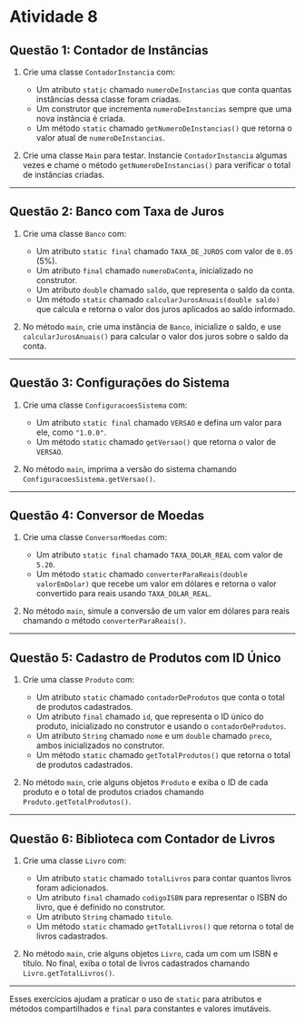 # Atividade 8

## Questão 1: Contador de Instâncias

1. Crie uma classe `ContadorInstancia` com:
   - Um atributo `static` chamado `numeroDeInstancias` que conta quantas instâncias dessa classe foram criadas.
   - Um construtor que incrementa `numeroDeInstancias` sempre que uma nova instância é criada.
   - Um método `static` chamado `getNumeroDeInstancias()` que retorna o valor atual de `numeroDeInstancias`.

2. Crie uma classe `Main` para testar. Instancie `ContadorInstancia` algumas vezes e chame o método `getNumeroDeInstancias()` para verificar o total de instâncias criadas.

---

## Questão 2: Banco com Taxa de Juros

1. Crie uma classe `Banco` com:
   - Um atributo `static final` chamado `TAXA_DE_JUROS` com valor de `0.05` (5%).
   - Um atributo `final` chamado `numeroDaConta`, inicializado no construtor.
   - Um atributo `double` chamado `saldo`, que representa o saldo da conta.
   - Um método `static` chamado `calcularJurosAnuais(double saldo)` que calcula e retorna o valor dos juros aplicados ao saldo informado.

2. No método `main`, crie uma instância de `Banco`, inicialize o saldo, e use `calcularJurosAnuais()` para calcular o valor dos juros sobre o saldo da conta.

---

## Questão 3: Configurações do Sistema

1. Crie uma classe `ConfiguracoesSistema` com:
   - Um atributo `static final` chamado `VERSAO` e defina um valor para ele, como `"1.0.0"`.
   - Um método `static` chamado `getVersao()` que retorna o valor de `VERSAO`.

2. No método `main`, imprima a versão do sistema chamando `ConfiguracoesSistema.getVersao()`.

---

## Questão 4: Conversor de Moedas

1. Crie uma classe `ConversorMoedas` com:
   - Um atributo `static final` chamado `TAXA_DOLAR_REAL` com valor de `5.20`.
   - Um método `static` chamado `converterParaReais(double valorEmDolar)` que recebe um valor em dólares e retorna o valor convertido para reais usando `TAXA_DOLAR_REAL`.

2. No método `main`, simule a conversão de um valor em dólares para reais chamando o método `converterParaReais()`.

---

## Questão 5: Cadastro de Produtos com ID Único

1. Crie uma classe `Produto` com:
   - Um atributo `static` chamado `contadorDeProdutos` que conta o total de produtos cadastrados.
   - Um atributo `final` chamado `id`, que representa o ID único do produto, inicializado no construtor e usando o `contadorDeProdutos`.
   - Um atributo `String` chamado `nome` e um `double` chamado `preco`, ambos inicializados no construtor.
   - Um método `static` chamado `getTotalProdutos()` que retorna o total de produtos cadastrados.

2. No método `main`, crie alguns objetos `Produto` e exiba o ID de cada produto e o total de produtos criados chamando `Produto.getTotalProdutos()`.

---

## Questão 6: Biblioteca com Contador de Livros

1. Crie uma classe `Livro` com:
   - Um atributo `static` chamado `totalLivros` para contar quantos livros foram adicionados.
   - Um atributo `final` chamado `codigoISBN` para representar o ISBN do livro, que é definido no construtor.
   - Um atributo `String` chamado `titulo`.
   - Um método `static` chamado `getTotalLivros()` que retorna o total de livros cadastrados.

2. No método `main`, crie alguns objetos `Livro`, cada um com um ISBN e título. No final, exiba o total de livros cadastrados chamando `Livro.getTotalLivros()`.

---

Esses exercícios ajudam a praticar o uso de `static` para atributos e métodos compartilhados e `final` para constantes e valores imutáveis.